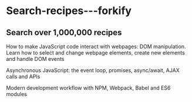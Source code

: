 # Search-recipes---forkify
<h2>Search over 1,000,000 recipes</h2>

<p>How to make JavaScript code interact with webpages: DOM manipulation. Learn how to select and change webpage elements, create new elements and handle DOM events</p>
<p>Asynchronous JavaScript: the event loop, promises, async/await, AJAX calls and APIs</p>
<p>Modern development workflow with NPM, Webpack, Babel and ES6 modules</p>
